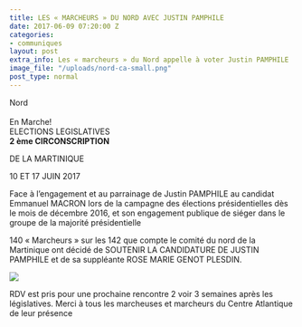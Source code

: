 ```yaml
---
title: LES « MARCHEURS » DU NORD AVEC JUSTIN PAMPHILE
date: 2017-06-09 07:20:00 Z
categories:
- communiques
layout: post
extra_info: Les « marcheurs » du Nord appelle à voter Justin PAMPHILE
image_file: "/uploads/nord-ca-small.png"
post_type: normal
---
```


<div class="row">
    <div class="left-col">
        <div class="highlight bigger-text-size">
            <div class="highlight-line green">Nord</div>
            <br>
            <div class="highlight-line green">En Marche!</div>
        </div>
        <div class="big-text-size">
            ELECTIONS LEGISLATIVES
        </div>
        <div class="big-text-size">
            <strong>2 ème CIRCONSCRIPTION</strong>
        </div>
        <p class="big-text-size">
            DE LA MARTINIQUE
        </p>
        <div class="highlight big-text-size">
            <div class="highlight-line green">10 ET 17 JUIN 2017</div>        
        </div>
        <p>
            Face à l’engagement et au parrainage de Justin PAMPHILE au candidat Emmanuel MACRON lors de la campagne des élections présidentielles dès le mois de décembre 2016, et son engagement publique de siéger dans le groupe de la majorité présidentielle
        </p>
        <p>
            140 « Marcheurs » sur les 142 que compte le comité du nord de la Martinique ont décidé de SOUTENIR LA CANDIDATURE DE JUSTIN PAMPHILE et de sa suppléante ROSE MARIE GENOT PLESDIN.
        </p>        
    </div>
    <div class="right-col">
        <img src='/images/continent.png' />
    </div>
</div>

<p class='text-bold italic'>
  RDV est pris pour une prochaine rencontre 2 voir 3 semaines après les législatives. Merci à tous les marcheuses et marcheurs du Centre Atlantique de leur présence
</p>

